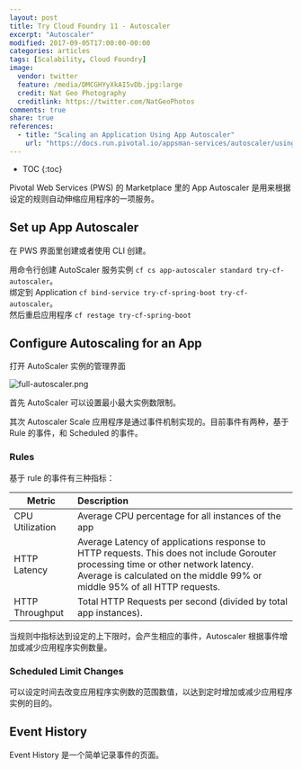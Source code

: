```yaml
---
layout: post
title: Try Cloud Foundry 11 - Autoscaler
excerpt: "Autoscaler"
modified: 2017-09-05T17:00:00-00:00
categories: articles
tags: [Scalability, Cloud Foundry]
image:
  vendor: twitter
  feature: /media/DMCGHYyXkAI5vDb.jpg:large
  credit: Nat Geo Photography‏
  creditlink: https://twitter.com/NatGeoPhotos
comments: true
share: true
references:
  - title: "Scaling an Application Using App Autoscaler"
    url: "https://docs.run.pivotal.io/appsman-services/autoscaler/using-autoscaler.html"
---
```


* TOC
{:toc}

Pivotal Web Services (PWS) 的 Marketplace 里的 App Autoscaler 是用来根据设定的规则自动伸缩应用程序的一项服务。

## Set up App Autoscaler
在 PWS 界面里创建或者使用 CLI 创建。

用命令行创建 AutoScaler 服务实例 `cf cs app-autoscaler standard try-cf-autoscaler`。<br>
绑定到 Application `cf bind-service try-cf-spring-boot try-cf-autoscaler`。<br>
然后重启应用程序 `cf restage try-cf-spring-boot`

## Configure Autoscaling for an App

打开 AutoScaler 实例的管理界面

![full-autoscaler.png](https://docs.run.pivotal.io/appsman-services/autoscaler/images/full-autoscaler.png)

首先 AutoScaler 可以设置最小最大实例数限制。

其次 Autoscaler Scale 应用程序是通过事件机制实现的。目前事件有两种，基于 Rule 的事件，和 Scheduled 的事件。

### Rules

基于 rule 的事件有三种指标：


| Metric	| Description |
|-------- |:----------- |
|CPU Utilization|	Average CPU percentage for all instances of the app|
|HTTP Latency|	Average Latency of applications response to HTTP requests. This does not include Gorouter processing time or other network latency. Average is calculated on the middle 99% or middle 95% of all HTTP requests.|
|HTTP Throughput|	Total HTTP Requests per second (divided by total app instances).|

当规则中指标达到设定的上下限时，会产生相应的事件，Autoscaler 根据事件增加或减少应用程序实例数量。

### Scheduled Limit Changes

可以设定时间去改变应用程序实例数的范围数值，以达到定时增加或减少应用程序实例的目的。

## Event History

Event History 是一个简单记录事件的页面。

